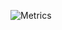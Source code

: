 ![Metrics](https://metrics.lecoq.io/goodlifeinc?template=classic&languages=1&code=1&achievements=1&notable=1&introduction=1&stackoverflow=1&base.indepth=false&base.hireable=false&languages.limit=8&languages.threshold=0%25&languages.other=false&languages.colors=github&languages.sections=most-used&languages.indepth=false&languages.analysis.timeout=15&languages.categories=markup%2C%20programming&languages.recent.categories=markup%2C%20programming&languages.recent.load=300&languages.recent.days=14&code.lines=12&code.load=400&code.days=365&code.visibility=all&achievements.threshold=C&achievements.secrets=true&achievements.display=detailed&achievements.limit=0&notable.from=organization&notable.repositories=false&notable.indepth=false&notable.types=commit&introduction.title=true&stackoverflow.user=2897455&stackoverflow.sections=answers-top%2C%20questions-recent&stackoverflow.limit=2&stackoverflow.lines=4&stackoverflow.lines.snippet=2&config.timezone=Europe%2FSofia)

